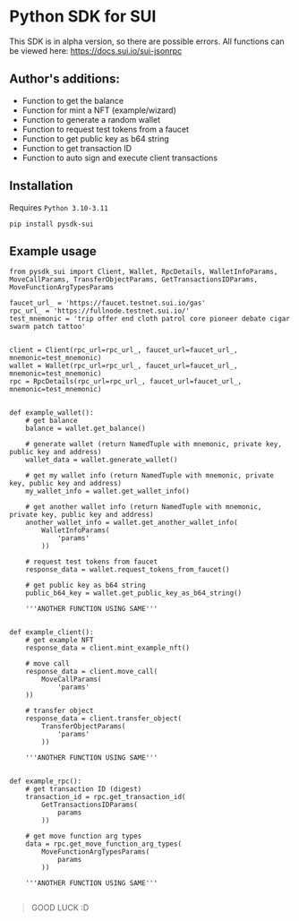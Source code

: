 # Python SDK for SUI

This SDK is in alpha version, so there are possible errors.
All functions can be viewed here: https://docs.sui.io/sui-jsonrpc

## Author's additions:

- Function to get the balance
- Function for mint a NFT (example/wizard)
- Function to generate a random wallet
- Function to request test tokens from a faucet
- Function to get public key as b64 string
- Function to get transaction ID
- Function to auto sign and execute client transactions

## Installation

Requires `Python 3.10-3.11`

```
pip install pysdk-sui
```



## Example usage
```
from pysdk_sui import Client, Wallet, RpcDetails, WalletInfoParams, MoveCallParams, TransferObjectParams, GetTransactionsIDParams, MoveFunctionArgTypesParams

faucet_url_ = 'https://faucet.testnet.sui.io/gas'
rpc_url_ = 'https://fullnode.testnet.sui.io/'
test_mnemonic = 'trip offer end cloth patrol core pioneer debate cigar swarm patch tattoo'


client = Client(rpc_url=rpc_url_, faucet_url=faucet_url_, mnemonic=test_mnemonic)
wallet = Wallet(rpc_url=rpc_url_, faucet_url=faucet_url_, mnemonic=test_mnemonic)
rpc = RpcDetails(rpc_url=rpc_url_, faucet_url=faucet_url_, mnemonic=test_mnemonic)


def example_wallet():
    # get balance
    balance = wallet.get_balance()

    # generate wallet (return NamedTuple with mnemonic, private key, public key and address)
    wallet_data = wallet.generate_wallet()

    # get my wallet info (return NamedTuple with mnemonic, private key, public key and address)
    my_wallet_info = wallet.get_wallet_info()

    # get another wallet info (return NamedTuple with mnemonic, private key, public key and address)
    another_wallet_info = wallet.get_another_wallet_info(
        WalletInfoParams(
            'params'
        ))

    # request test tokens from faucet
    response_data = wallet.request_tokens_from_faucet()

    # get public key as b64 string
    public_b64_key = wallet.get_public_key_as_b64_string()

    '''ANOTHER FUNCTION USING SAME'''


def example_client():
    # get example NFT
    response_data = client.mint_example_nft()

    # move call
    response_data = client.move_call(
        MoveCallParams(
            'params'
    ))

    # transfer object
    response_data = client.transfer_object(
        TransferObjectParams(
            'params'
        ))

    '''ANOTHER FUNCTION USING SAME'''


def example_rpc():
    # get transaction ID (digest)
    transaction_id = rpc.get_transaction_id(
        GetTransactionsIDParams(
            params
        ))

    # get move function arg types
    data = rpc.get_move_function_arg_types(
        MoveFunctionArgTypesParams(
            params
        ))

    '''ANOTHER FUNCTION USING SAME'''


```

>GOOD LUCK :D

